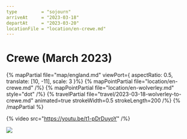 ```yaml
---
type         = "sojourn"
arriveAt     = "2023-03-18"
departAt     = "2023-03-20"
locationFile = "location/en-crewe.md"
---
```


# Crewe (March 2023)

{% mapPartial file="map/england.md" viewPort={ aspectRatio: 0.5, translate: [10, -11], scale: 3 }%}
  {% mapPointPartial file="location/en-crewe.md" /%}
  {% mapPointPartial file="location/en-wolverley.md" style="dot" /%}
  {% travelPartial file="travel/2023-03-18-wolverley-to-crewe.md" animated=true strokeWidth=0.5 strokeLength=200 /%}
{% /mapPartial %}

{% video src="https://youtu.be/t1-pDrDuyoY" /%}

![](2023/03/18/20230318-133749617.jpg)
